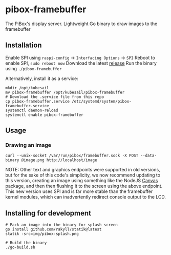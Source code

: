 # pibox-framebuffer

The PiBox's display server. Lightweight Go binary to draw images to the framebuffer

## Installation

Enable SPI using `raspi-config` -> `Interfacing Options` -> `SPI`
Reboot to enable SPI, `sudo reboot now`
Download the latest [release](https://github.com/kubesail/pibox-framebuffer/releases)
Run the binary using `./pibox-framebuffer`

Alternatively, install it as a service:

    mkdir /opt/kubesail
    mv pibox-framebuffer /opt/kubesail/pibox-framebuffer
    # Download the .service file from this repo
    cp pibox-framebuffer.service /etc/systemd/system/pibox-framebuffer.service
    systemctl daemon-reload
    systemctl enable pibox-framebuffer

## Usage

### Drawing an image

`curl --unix-socket /var/run/pibox/framebuffer.sock -X POST --data-binary @image.png http://localhost/image`

NOTE: Other text and graphics endpoints were supported in old versions, but for the sake of this code's simplicity, we now recommend updating to this version, creating an image using something like the NodeJS [Canvas](https://www.npmjs.com/package/canvas) package, and then then flushing it to the screen using the above endpoint. This new version uses SPI and is far more stable than the framebuffer kernel modules, which can inadvertently redirect console output to the LCD.

## Installing for development

    # Pack an image into the binary for splash screen
    go install github.com/rakyll/statik@latest
    statik -src=img/pibox-splash.png

    # Build the binary
    ./go-build.sh
